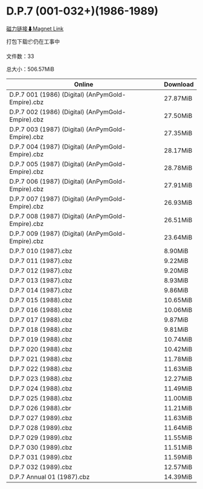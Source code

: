 # D.P.7 (001-032+)(1986-1989)

[磁力链接⬇Magnet Link](magnet:?xt=urn:btih:41091f64db0f45d61d7c0441a8bfd70a99f327c3&dn=D.P.7%20%28001-032%2B%29%281986-1989%29)

打包下载📦仍在工事中

文件数：33

总大小：506.57MiB

Online | Download
--- | ---
D.P.7 001 (1986) (Digital) (AnPymGold-Empire).cbz | 27.87MiB
D.P.7 002 (1986) (Digital) (AnPymGold-Empire).cbz | 27.50MiB
D.P.7 003 (1987) (Digital) (AnPymGold-Empire).cbz | 27.35MiB
D.P.7 004 (1987) (Digital) (AnPymGold-Empire).cbz | 28.17MiB
D.P.7 005 (1987) (Digital) (AnPymGold-Empire).cbz | 28.78MiB
D.P.7 006 (1987) (Digital) (AnPymGold-Empire).cbz | 27.91MiB
D.P.7 007 (1987) (Digital) (AnPymGold-Empire).cbz | 26.93MiB
D.P.7 008 (1987) (Digital) (AnPymGold-Empire).cbz | 26.51MiB
D.P.7 009 (1987) (Digital) (AnPymGold-Empire).cbz | 23.64MiB
D.P.7 010 (1987).cbz | 8.90MiB
D.P.7 011 (1987).cbz | 9.22MiB
D.P.7 012 (1987).cbz | 9.20MiB
D.P.7 013 (1987).cbz | 8.93MiB
D.P.7 014 (1987).cbz | 9.86MiB
D.P.7 015 (1988).cbz | 10.65MiB
D.P.7 016 (1988).cbz | 10.06MiB
D.P.7 017 (1988).cbz | 9.87MiB
D.P.7 018 (1988).cbz | 9.81MiB
D.P.7 019 (1988).cbz | 10.74MiB
D.P.7 020 (1988).cbz | 10.42MiB
D.P.7 021 (1988).cbz | 11.78MiB
D.P.7 022 (1988).cbz | 11.63MiB
D.P.7 023 (1988).cbz | 12.27MiB
D.P.7 024 (1988).cbz | 11.49MiB
D.P.7 025 (1988).cbz | 11.00MiB
D.P.7 026 (1988).cbr | 11.21MiB
D.P.7 027 (1989).cbz | 11.63MiB
D.P.7 028 (1989).cbz | 11.64MiB
D.P.7 029 (1989).cbz | 11.55MiB
D.P.7 030 (1989).cbz | 11.51MiB
D.P.7 031 (1989).cbz | 11.59MiB
D.P.7 032 (1989).cbz | 12.57MiB
D.P.7 Annual 01 (1987).cbz | 14.39MiB